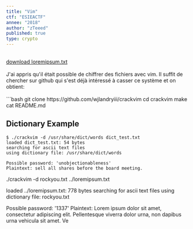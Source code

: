 ```yaml
---
title: "Vim"
ctf: "ESIEACTF"
annee: "2018"
author: "zTeeed"
published: true
type: crypto
---
```

<br />
<a href="/writeup-scripts/2017-2018/ESIEACTF/vim/loremipsum.txt">download loremipsum.txt</a>
<br />
<br />
J'ai appris qu'il était possible de chiffrer des fichiers avec vim. Il suffit de chercher sur github qui s'est déjà intéressé à casser ce système et on obtient:
<br />
<br />
```bash
git clone https://github.com/wjlandryiii/crackvim
cd crackvim
make
cat README.md

Dictionary Example
------------------

    $ ./crackvim -d /usr/share/dict/words dict_test.txt
    loaded dict_test.txt: 54 bytes
    searching for ascii text files
    using dictionary file: /usr/share/dict/words

    Possible password: 'unobjectionableness'
    Plaintext: sell all shares before the board meeting.



./crackvim -d rockyou.txt ../loremipsum.txt

loaded ../loremipsum.txt: 778 bytes
searching for ascii text files
using dictionary file: rockyou.txt

Possible password: '1337'
Plaintext: Lorem ipsum dolor sit amet, consectetur adipiscing elit. Pellentesque
viverra dolor urna, non dapibus urna vehicula sit amet. Ve
```
